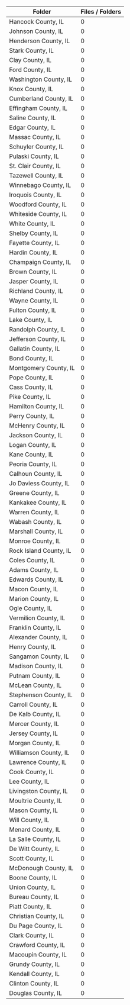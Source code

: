 | Folder                 |   Files / Folders |
|------------------------|-------------------|
| Hancock County, IL     |                 0 |
| Johnson County, IL     |                 0 |
| Henderson County, IL   |                 0 |
| Stark County, IL       |                 0 |
| Clay County, IL        |                 0 |
| Ford County, IL        |                 0 |
| Washington County, IL  |                 0 |
| Knox County, IL        |                 0 |
| Cumberland County, IL  |                 0 |
| Effingham County, IL   |                 0 |
| Saline County, IL      |                 0 |
| Edgar County, IL       |                 0 |
| Massac County, IL      |                 0 |
| Schuyler County, IL    |                 0 |
| Pulaski County, IL     |                 0 |
| St. Clair County, IL   |                 0 |
| Tazewell County, IL    |                 0 |
| Winnebago County, IL   |                 0 |
| Iroquois County, IL    |                 0 |
| Woodford County, IL    |                 0 |
| Whiteside County, IL   |                 0 |
| White County, IL       |                 0 |
| Shelby County, IL      |                 0 |
| Fayette County, IL     |                 0 |
| Hardin County, IL      |                 0 |
| Champaign County, IL   |                 0 |
| Brown County, IL       |                 0 |
| Jasper County, IL      |                 0 |
| Richland County, IL    |                 0 |
| Wayne County, IL       |                 0 |
| Fulton County, IL      |                 0 |
| Lake County, IL        |                 0 |
| Randolph County, IL    |                 0 |
| Jefferson County, IL   |                 0 |
| Gallatin County, IL    |                 0 |
| Bond County, IL        |                 0 |
| Montgomery County, IL  |                 0 |
| Pope County, IL        |                 0 |
| Cass County, IL        |                 0 |
| Pike County, IL        |                 0 |
| Hamilton County, IL    |                 0 |
| Perry County, IL       |                 0 |
| McHenry County, IL     |                 0 |
| Jackson County, IL     |                 0 |
| Logan County, IL       |                 0 |
| Kane County, IL        |                 0 |
| Peoria County, IL      |                 0 |
| Calhoun County, IL     |                 0 |
| Jo Daviess County, IL  |                 0 |
| Greene County, IL      |                 0 |
| Kankakee County, IL    |                 0 |
| Warren County, IL      |                 0 |
| Wabash County, IL      |                 0 |
| Marshall County, IL    |                 0 |
| Monroe County, IL      |                 0 |
| Rock Island County, IL |                 0 |
| Coles County, IL       |                 0 |
| Adams County, IL       |                 0 |
| Edwards County, IL     |                 0 |
| Macon County, IL       |                 0 |
| Marion County, IL      |                 0 |
| Ogle County, IL        |                 0 |
| Vermilion County, IL   |                 0 |
| Franklin County, IL    |                 0 |
| Alexander County, IL   |                 0 |
| Henry County, IL       |                 0 |
| Sangamon County, IL    |                 0 |
| Madison County, IL     |                 0 |
| Putnam County, IL      |                 0 |
| McLean County, IL      |                 0 |
| Stephenson County, IL  |                 0 |
| Carroll County, IL     |                 0 |
| De Kalb County, IL     |                 0 |
| Mercer County, IL      |                 0 |
| Jersey County, IL      |                 0 |
| Morgan County, IL      |                 0 |
| Williamson County, IL  |                 0 |
| Lawrence County, IL    |                 0 |
| Cook County, IL        |                 0 |
| Lee County, IL         |                 0 |
| Livingston County, IL  |                 0 |
| Moultrie County, IL    |                 0 |
| Mason County, IL       |                 0 |
| Will County, IL        |                 0 |
| Menard County, IL      |                 0 |
| La Salle County, IL    |                 0 |
| De Witt County, IL     |                 0 |
| Scott County, IL       |                 0 |
| McDonough County, IL   |                 0 |
| Boone County, IL       |                 0 |
| Union County, IL       |                 0 |
| Bureau County, IL      |                 0 |
| Piatt County, IL       |                 0 |
| Christian County, IL   |                 0 |
| Du Page County, IL     |                 0 |
| Clark County, IL       |                 0 |
| Crawford County, IL    |                 0 |
| Macoupin County, IL    |                 0 |
| Grundy County, IL      |                 0 |
| Kendall County, IL     |                 0 |
| Clinton County, IL     |                 0 |
| Douglas County, IL     |                 0 |